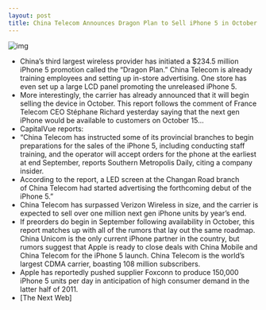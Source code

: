```yaml
---
layout: post
title: China Telecom Announces Dragon Plan to Sell iPhone 5 in October
---
```

![img](http://media.idownloadblog.com/wp-content/uploads/2011/09/chinatelecom.jpeg)
* China’s third largest wireless provider has initiated a $234.5 million iPhone 5 promotion called the “Dragon Plan.” China Telecom is already training employees and setting up in-store advertising. One store has even set up a large LCD panel promoting the unreleased iPhone 5.
* More interestingly, the carrier has already announced that it will begin selling the device in October. This report follows the comment of France Telecom CEO Stéphane Richard yesterday saying that the next gen iPhone would be available to customers on October 15…
* CapitalVue reports:
* “China Telecom has instructed some of its provincial branches to begin preparations for the sales of the iPhone 5, including conducting staff training, and the operator will accept orders for the phone at the earliest at end September, reports Southern Metropolis Daily, citing a company insider.
* According to the report, a LED screen at the Changan Road branch of China Telecom had started advertising the forthcoming debut of the iPhone 5.”
* China Telecom has surpassed Verizon Wireless in size, and the carrier is expected to sell over one million next gen iPhone units by year’s end.
* If preorders do begin in September following availability in October, this report matches up with all of the rumors that lay out the same roadmap. China Unicom is the only current iPhone partner in the country, but rumors suggest that Apple is ready to close deals with China Mobile and China Telecom for the iPhone 5 launch. China Telecom is the world’s largest CDMA carrier, boasting 108 million subscribers.
* Apple has reportedly pushed supplier Foxconn to produce 150,000 iPhone 5 units per day in anticipation of high consumer demand in the latter half of 2011.
* [The Next Web]

